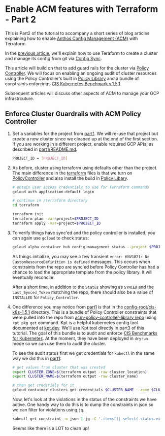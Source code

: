 # Enable ACM features with Terraform - Part 2

This is Part2 of the tutorial to accompany a short series of  blog articles explaining how to enable [Anthos Config Management (ACM)](https://cloud.google.com/anthos/config-management) with Terraform.

In the [previous article](../acm-terraform-blog-part1), we'll explain how to use Teraform to create a cluster and manage its config from git via [Config Sync](https://cloud.google.com/anthos-config-management/docs/config-sync-overview).

This article will build on that to add guard rails for the cluster via [Policy Controller](https://cloud.google.com/anthos-config-management/docs/concepts/policy-controller). We will focus on enabling an ongoing audit of cluster resources using the Policy Controller's built in [Policy Library](http://cloud/anthos-config-management/docs/reference/constraint-template-library) and a bundle of constraints enforcings [CIS Kubernetes Benchmark v.1.5.1](https://cloud.google.com/kubernetes-engine/docs/concepts/cis-benchmarks).

Subsequent articles will discuss other aspects of ACM to manage your GCP infrastrcuture.

## Enforce Cluster Guardrails with ACM Policy Controller

1. Set a variables for the project from [part1](../acm-terraform-blog-part1). We will re-use that project but create a new cluster since we cleaned up at the end of the first section. If you are working in a different project, enable required GCP APIs, as described in [part1/README.md](../part1/README.md).

    ```bash
    PROJECT_ID = [PROJECT_ID]
    ```

1. As before, cluster using terraform using defaults other than the project. The main difference in the [terraform](terraform) files is that we turn on [PolicyController](https://cloud.google.com/anthos-config-management/docs/concepts/policy-controller) and also install the build in [Policy Libary](https://cloud.google.com/anthos-config-management/docs/reference/constraint-template-library).

    ```bash
    # obtain user access credentials to use for Terraform commands
    gcloud auth application-default login

    # continue in /terraform directory
    cd terraform

    terraform init
    terraform plan -var=project=$PROJECT_ID
    terraform apply -var=project=$PROJECT_ID
    ```

1. To verify things have sync'ed and the policy controller is installed, you can again use `gcloud` to check status:

    ```bash
    gcloud alpha container hub config-management status --project $PROJECT_ID
    ```

    As things initialize, you may see a few transient `error: KNV1021: No CustomResourceDefinition is defined` messages. This occurs when constraints from the repo are sync'ed before Policy Controller has had a chance to load the appropriate template from the policy library. It will eventually reconcile.

    After a short time, in addition to the `Status` showing as `SYNCED` and the `Last_Synced_Token` matching the repo, there should also be a value of `INSTALLED` for `Policy_Controller`.

1. One difference you may notice from [part1](../acm-terraform-blog-part1) is that in the [config-root/cis-k8s-1.5.1](config-root/cis-k8s-1.5.1) directory. This is a bundle of Policy Controller constraints that were pulled into the repo from [acm-policy-controller-library repo](https://github.com/GoogleCloudPlatform/acm-policy-controller-library/tree/master/bundles/cis-k8s-1.5.1) using `kpt pkg get` command. Kpt is a helpful kubernetes config tool documented at [kpt.dev](https://kpt.dev/). We'll use Kpt tool directly in part3 of this tutorial. The goal of this bundle is to audit and enforce [CIS Benchmarks for Kubernetes](https://cloud.google.com/kubernetes-engine/docs/concepts/cis-benchmarks). At the moment, they have been deployed in `dryrun` mode so we can use them to audit the cluster.

    To see the audit status first we get credentials for `kubectl` in the same way we did this in [part1](../part1):

    ```bash
    # get values from cluster that was created
   export CLUSTER_ZONE=$(terraform output -raw cluster_location)
    export CLUSTER_NAME=$(terraform output -raw cluster_name)

    # then get creditials for it
    gcloud container clusters get-credentials $CLUSTER_NAME --zone $CLUSTER_ZONE --project $PROJECT_ID

    ```

    Now, let's look at the violations in the status of the constraints we have active. One handy way to do this is to dump the constraints in json so we can filter for violations using `jq`.

    ```bash
    kubectl get constraint -o json | jq -C '.items[]| select(.status.violations)| .kind,.status.violations'
    ```

    Seems like there is a LOT to clean up!

